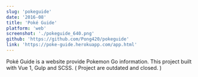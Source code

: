 ```yaml
---
slug: 'pokeguide'
date: '2016-08'
title: 'Poké Guide'
platform: 'web'
screenshot: './pokeguide_640.png'
github: 'https://github.com/Pong420/pokeguide'
link: 'https://poke-guide.herokuapp.com/app.html'
---
```


<span>Poké Guide</span> is a website provide <span>Pokemon Go</span> information. This project
built with <span>Vue 1</span>, <span>Gulp</span> and <span>SCSS</span>. ( Project are outdated and closed. )
